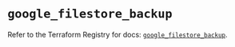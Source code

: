 # `google_filestore_backup`

Refer to the Terraform Registry for docs: [`google_filestore_backup`](https://registry.terraform.io/providers/hashicorp/google/6.22.0/docs/resources/filestore_backup).
